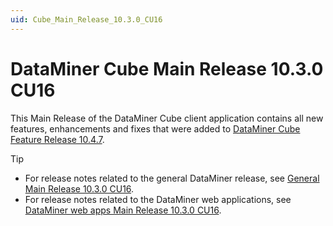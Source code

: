 ```yaml
---
uid: Cube_Main_Release_10.3.0_CU16
---
```


# DataMiner Cube Main Release 10.3.0 CU16

This Main Release of the DataMiner Cube client application contains all new features, enhancements and fixes that were added to [DataMiner Cube Feature Release 10.4.7](xref:Cube_Feature_Release_10.4.7).

> [!TIP]
>
> - For release notes related to the general DataMiner release, see [General Main Release 10.3.0 CU16](xref:General_Main_Release_10.3.0_CU16).
> - For release notes related to the DataMiner web applications, see [DataMiner web apps Main Release 10.3.0 CU16](xref:Web_apps_Main_Release_10.3.0_CU16).
